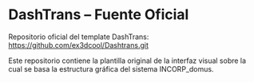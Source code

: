 # DashTrans – Fuente Oficial

Repositorio oficial del template DashTrans:
https://github.com/ex3dcool/Dashtrans.git

Este repositorio contiene la plantilla original de la interfaz visual sobre la cual se basa la estructura gráfica del sistema INCORP_domus.